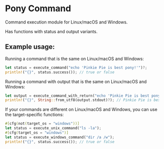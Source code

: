 # Pony Command

Command execution module for Linux/macOS and Windows.

Has functions with status and output variants.

## Example usage:

Running a command that is the same on Linux/macOS and Windows:
```rust
let status = execute_command("echo 'Pinkie Pie is best pony!'")?;
println!("{}", status.success()); // true or false
```

Running a command with output that is the same on Linux/macOS and Windows:
```rust
let output = execute_command_with_return("echo 'Pinkie Pie is best pony!'")?;
println!("{}", String::from_utf8(output.stdout)?); // Pinkie Pie is best pony!
```

If your commands are different on Linux/macOS and Windows, you can use the target-specific functions:
```rust
#[cfg(not(target_os = "windows"))]
let status = execute_unix_command("ls -la");
#[cfg(target_os = "windows")]
let status = execute_windows_command("dir /a /w");
println!("{}", status.success()); // true or false
```
